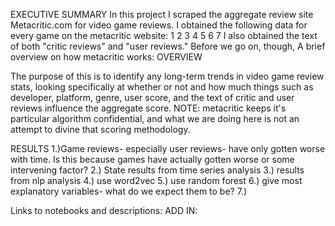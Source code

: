 EXECUTIVE SUMMARY
In this project I scraped the aggregate review site Metacritic.com for video game reviews.  I obtained the following data for every game on the metacritic website:
1
2
3
4
5
6
7
I also obtained the text of both "critic reviews" and "user reviews." Before we go on, though, A brief overview on how metacritic works:
OVERVIEW

The purpose of this is to identify any long-term trends in video game review stats, looking specifically at whether or not and how much things such as developer, platform, genre, user score, and the text of critic and user reviews influence the aggregate score.  NOTE: metacritic keeps it's particular algorithm confidential, and what we are doing here is not an attempt to divine that scoring methodology.  

RESULTS
1.)Game reviews- especially user reviews- have only gotten worse with time.  Is this because games have actually gotten worse or some intervening factor?
2.) State results from time series analysis
3.) results from nlp analysis
4.) use word2vec
5.) use random forest
6.) give most explanatory variables- what do we expect them to be?
7.)

Links to notebooks and descriptions:
ADD IN:

